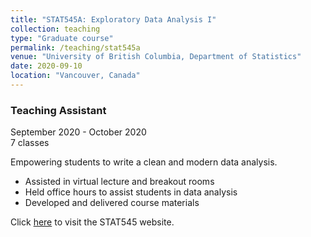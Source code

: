 ```yaml
---
title: "STAT545A: Exploratory Data Analysis I"
collection: teaching
type: "Graduate course"
permalink: /teaching/stat545a
venue: "University of British Columbia, Department of Statistics"
date: 2020-09-10
location: "Vancouver, Canada"
---
```


### Teaching Assistant  
September 2020 - October 2020  
7 classes

Empowering students to write a clean and modern data analysis.  

* Assisted in virtual lecture and breakout rooms
* Held office hours to assist students in data analysis
* Developed and delivered course materials

Click [here](https://stat545.stat.ubc.ca) to visit the STAT545 website.
